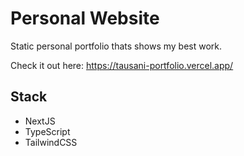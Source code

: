 # Personal Website

Static personal portfolio thats shows my best work.
 
Check it out here: https://tausani-portfolio.vercel.app/

## Stack

- NextJS
- TypeScript
- TailwindCSS

